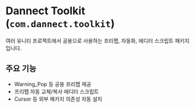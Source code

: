 # Dannect Toolkit (`com.dannect.toolkit`)

여러 유니티 프로젝트에서 공용으로 사용하는 프리팹, 자동화, 에디터 스크립트 패키지입니다.

## 주요 기능
- Warning_Pop 등 공용 프리팹 제공
- 프리팹 자동 교체/복사 에디터 스크립트
- Cursor 등 외부 패키지 의존성 자동 설치

